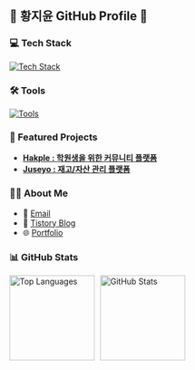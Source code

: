 

## 🌟 황지윤 GitHub Profile 🌟



### 💻 Tech Stack

<a href="https://skillicons.dev">
  <img src="https://skillicons.dev/icons?i=java,spring,mysql,hibernate" alt="Tech Stack">
</a>

### 🛠 Tools

<a href="https://skillicons.dev">
  <img src="https://skillicons.dev/icons?i=docker,aws,idea,gradle,vscode,git,notion" alt="Tools">
</a>

### 📂 Featured Projects

- [**Hakple : 학원생을 위한 커뮤니티 플랫폼**](https://github.com/golden-dobakhe/Hakple.git) 
- [**Juseyo : 재고/자산 관리 플랫폼**](https://github.com/treejh/JUSEYO.git)

### 🧑‍💻 About Me

- 📧 [Email](mailto:hwangjy001@naver.com)  
- 📝 [Tistory Blog](https://jjiyuuuuun.tistory.com)  
- 🌐 [Portfolio](https://www.junocts.site)

### 📊 GitHub Stats

<div style="display: flex; align-items: center; gap: 10px;">
  <!-- Top Languages -->
  <img src="https://github-readme-stats.vercel.app/api/top-langs/?username=jiyuuuuun&layout=compact&bg_color=ffffff&title_color=333333&text_color=666666&icon_color=999999" alt="Top Languages" height="150">
  
  <!-- Contribution Stats -->
  <img src="https://github-readme-stats.vercel.app/api?username=jiyuuuuun&hide=contribs,prs&show_icons=true&theme=graywhite" alt="GitHub Stats" height="150">
</div>
